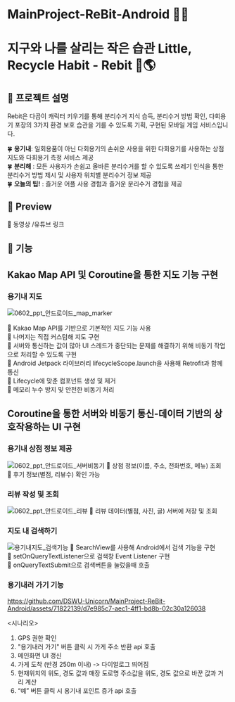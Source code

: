# MainProject-ReBit-Android 🌈🦄

# 지구와 나를 살리는 작은 습관 Little, Recycle Habit - Rebit 🌱🌎
## 📌 프로젝트 설명 

Rebit은 다곰이 캐릭터 키우기를 통해 분리수거 지식 습득, 분리수거 방법 확인, 다회용기 포장의 3가지 환경 보호 습관을 기를 수 있도록 기획, 구현된 모바일 게임 서비스입니다.


🍀 <b>용기내</b>: 일회용품이 아닌 다회용기의 손쉬운 사용을 위한 다회용기를 사용하는 상점 지도와 다회용기 측정 서비스 제공<br>
🍀 <b>분리해</b> : 모든 사용자가 손쉽고 올바른 분리수거를 할 수 있도록 쓰레기 인식을 통한 분리수거 방법 제시 및 사용자 위치별 분리수거 정보 제공<br>
🍀 <b>오늘의 팁!</b> : 즐거운 어플 사용 경험과 즐거운 분리수거 경험을 제공<br>

## 📌 Preview
🎥 동영상
/유튜브 링크

## 📌 기능
## Kakao Map API 및 Coroutine을 통한 지도 기능 구현
### 용기내 지도
![0602_ppt_안드로이드_map_marker](https://github.com/DSWU-Unicorn/MainProject-ReBit-Android/assets/71822139/c6b6ccfa-13aa-4698-bc3c-3616bd484434)

🍏 Kakao Map API를 기반으로 기본적인 지도 기능 사용<br>
🍏 나머지는 직접 커스텀해 지도 구현<br>
🍏 서버와 통신하는 값이 많아 UI 스레드가 중단되는 문제를 해결하기 위해 비동기 작업으로 처리할 수 있도록 구현<br>
🍏 Android Jetpack 라이브러리 lifecycleScope.launch을 사용해 Retrofit과 함께 통신<br>
🍏 Lifecycle에 맞춘 컴포넌트 생성 및 제거<br>
🍏 메모리 누수 방지 및 안전한 비동기 처리<br>


## Coroutine을 통한 서버와 비동기 통신-데이터 기반의 상호작용하는 UI 구현
### 용기내 상점 정보 제공
![0602_ppt_안드로이드_서버비동기](https://github.com/DSWU-Unicorn/MainProject-ReBit-Android/assets/71822139/23635dee-edf3-48ff-8125-49dfa2e58532)
📝 상점 정보(이름, 주소, 전화번호, 메뉴) 조회<br>
📝 후기 정보(별점, 리뷰수) 확인 가능<br>

### 리뷰 작성 및 조회
![0602_ppt_안드로이드_리뷰](https://github.com/DSWU-Unicorn/MainProject-ReBit-Android/assets/71822139/39ae9839-0e4a-4a6f-b35b-d705981d7f7c)
📝 리뷰 데이터(별점, 사진, 글) 서버에 저장 및 조회<br>

### 지도 내 검색하기
![용기내지도_검색기능](https://github.com/DSWU-Unicorn/MainProject-ReBit-Android/assets/71822139/655fdeef-d142-4f12-b8f8-33bbcf09be9f)
📝 SearchView를 사용해 Android에서 검색 기능을 구현<br>
📝 setOnQueryTextListener으로 검색창 Event Listener 구현<br>
📝 onQueryTextSubmit으로 검색버튼을 눌렀을때 호출<br>

### 용기내러 가기 기능


https://github.com/DSWU-Unicorn/MainProject-ReBit-Android/assets/71822139/d7e985c7-aec1-4ff1-bd8b-02c30a126038

<시나리오><br>
1. GPS 권한 확인
2. "용기내러 가기" 버튼 클릭 시 가게 주소 반환 api 호출
3. 메인화면 UI 갱신
4. 가게 도착 (반경 250m 이내) -> 다이얼로그 띄어짐
5. 현재위치의 위도, 경도 값과 매장 도로명 주소값을 위도, 경도 값으로 바꾼 값과 거리 계산
6. “예” 버튼 클릭 시 용기내 포인트 증가 api 호출












